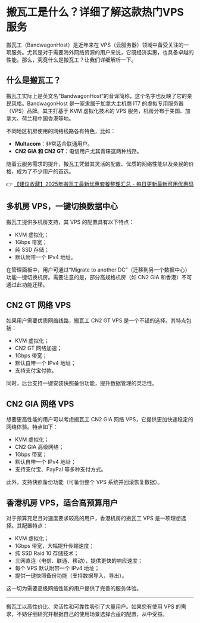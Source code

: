 # 搬瓦工是什么？详细了解这款热门VPS服务

搬瓦工（BandwagonHost）是近年来在 VPS（云服务器）领域中备受关注的一项服务。尤其是对于需要海外网络资源的用户来说，它既经济实惠，也具备卓越的性能。那么，究竟什么是搬瓦工？让我们详细解析一下。

## 什么是搬瓦工？

搬瓦工实际上是英文名“BandwagonHost”的音译简称，这个名字也反映了它的亲民风格。BandwagonHost 是一家隶属于加拿大主机商 IT7 的虚拟专用服务器（VPS）品牌。其主打基于 KVM 虚拟化技术的 VPS 服务，机房分布于美国、加拿大、荷兰和中国香港等地。

不同地区机房使用的网络线路各有特色，比如：
- **Multacom**：非常适合联通用户。
- **CN2 GIA 和 CN2 GT**：电信用户尤其青睐这两种线路。

随着云服务需求的提升，搬瓦工凭借其灵活的配置、优质的网络性能以及亲民的价格，成为了不少用户的首选。

👉 [【建议收藏】2025年搬瓦工最新优惠套餐整理汇总 - 每日更新最新可用优惠码](https://bit.ly/banwagon)

## 多机房 VPS，一键切换数据中心

搬瓦工提供多机房支持，其 VPS 的配置具有以下特点：
- KVM 虚拟化；
- 1Gbps 带宽；
- 纯 SSD 存储；
- 默认附带一个 IPv4 地址。

在管理面板中，用户可通过“Migrate to another DC”（迁移到另一个数据中心）功能一键切换机房。需要注意的是，部分高规格机房（如 CN2 GIA 和香港）不可通过此功能迁移。

## CN2 GT 网络 VPS

如果用户需要优质网络线路，搬瓦工 CN2 GT VPS 是一个不错的选择。其特点包括：
- KVM 虚拟化；
- CN2 GT 网络加速；
- 1Gbps 带宽；
- 默认自带一个 IPv4 地址；
- 支持支付宝付款。

同时，后台支持一键安装快照备份功能，提升数据管理的灵活性。

## CN2 GIA 网络 VPS

想要更高性能的用户可以考虑搬瓦工 CN2 GIA 网络 VPS，它提供更加快速稳定的网络体验。特点如下：
- KVM 虚拟化；
- CN2 GIA 高级网络；
- 1Gbps 带宽；
- 默认自带一个 IPv4 地址；
- 支持支付宝、PayPal 等多种支付方式。

此外，支持快照备份功能（可备份整个 VPS 系统并回滚恢复数据）。

## 香港机房 VPS，适合高预算用户

对于预算充足且对速度要求较高的用户，香港机房的搬瓦工 VPS 是一项理想选择。其配置特点：
- KVM 虚拟化；
- 1Gbps 带宽，大幅提升传输速度；
- 纯 SSD Raid 10 存储技术；
- 三网直连（电信、联通、移动），提供更快的响应速度；
- 每个 VPS 默认附带一个 IPv4 地址；
- 提供一键快照备份功能（支持数据导入、导出）。

这一切为需要高级网络性能的用户提供了完善的服务体验。

---

搬瓦工以高性价比、灵活性和可靠性吸引了大量用户。如果您有使用 VPS 的需求，不妨仔细研究并根据自己的使用场景选择合适的配置，从中受益。